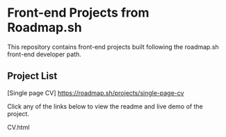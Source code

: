 # Front-end Projects from Roadmap.sh
This repository contains front-end projects built following the roadmap.sh front-end developer path.
## Project List
[Single page CV] https://roadmap.sh/projects/single-page-cv

Click any of the links below to view the readme and live demo of the project.

CV.html
